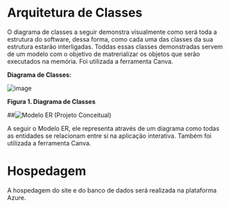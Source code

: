 # Arquitetura de Classes

O diagrama de classes a seguir demonstra visualmente como será toda a estrutura do software, dessa forma, como cada uma das classes da sua estrutura estarão interligadas. 
Toddas essas classes demonstradas servem de um modelo com o objetivo de matrerializar os objetos que serão executados na memória.
Foi utilizada a ferramenta Canva.

**Diagrama de Classes:**


![image](https://github.com/ICEI-PUC-Minas-PMV-ADS/pmv-ads-2023-2-e2-proj-int-t1-time2-futebol/assets/128739177/e32a4a0c-438a-4645-b9fc-b79bfdf608a3)

**Figura 1. Diagrama de Classes**

##![Modelo ER](https://github.com/ICEI-PUC-Minas-PMV-ADS/pmv-ads-2023-2-e2-proj-int-t1-time2-futebol/assets/126628545/e91aeaf8-617f-4020-b161-043ed3663809) (Projeto Conceitual)

A seguir o Modelo ER, ele representa através de um diagrama como todas as entidades se relacionam entre si na aplicação interativa. Também foi utilizada a ferramenta Canva.

# Hospedagem

A hospedagem do site e do banco de dados será realizada na plataforma Azure.


